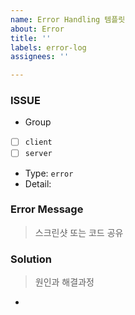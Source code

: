 ```yaml
---
name: Error Handling 템플릿
about: Error
title: ''
labels: error-log
assignees: ''

---
```


### ISSUE
- Group
- [ ] `client`
- [ ] `server`
- Type: `error`
- Detail: 

### Error Message
> 스크린샷 또는 코드 공유

### Solution
> 원인과 해결과정
-
